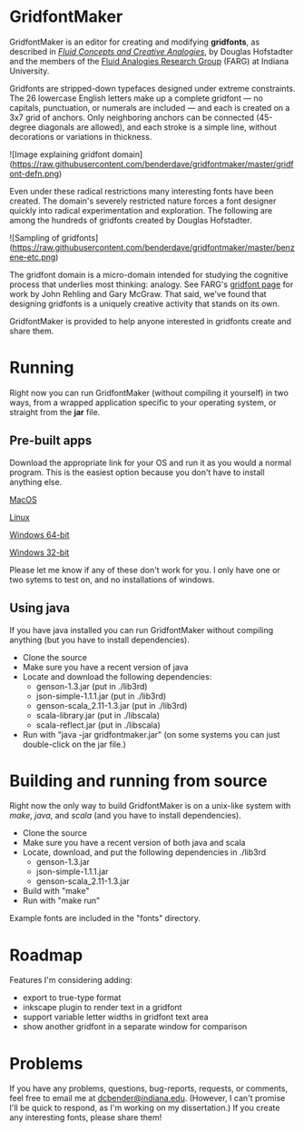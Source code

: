 # GridfontMaker

GridfontMaker is an editor for creating and modifying **gridfonts**, as
described in [*Fluid Concepts and Creative Analogies*](https://en.wikipedia.org/wiki/Fluid_Concepts_and_Creative_Analogies), 
by Douglas Hofstadter and the members of the [Fluid Analogies Research
Group](http://cogsci.indiana.edu) 
(FARG) at Indiana University.

Gridfonts are stripped-down typefaces designed under extreme
constraints. The 26 lowercase English letters make up a complete gridfont
&mdash; no
capitals, punctuation, or numerals are included &mdash;
and each is created on a 3x7 grid of anchors. Only neighboring anchors can be
connected (45-degree diagonals are allowed), and each stroke is a simple line, without
decorations or variations in thickness. 

![Image explaining gridfont domain]
(https://raw.githubusercontent.com/benderdave/gridfontmaker/master/gridfont-defn.png)

Even under these radical
restrictions many interesting fonts have been created. The domain's severely restricted nature
forces a font designer quickly into radical experimentation and exploration.
The following are among the hundreds of gridfonts created by Douglas Hofstadter.

![Sampling of gridfonts]
(https://raw.githubusercontent.com/benderdave/gridfontmaker/master/benzene-etc.png)

The gridfont domain is a micro-domain intended for studying the cognitive process
that underlies most thinking: analogy. See FARG's [gridfont page](http://cogsci.indiana.edu/gridfonts.html) for work by John 
Rehling and Gary McGraw. That said, we've found that designing gridfonts is a
uniquely creative activity that stands on its own. 

GridfontMaker is provided to
help anyone interested in gridfonts create and share them.

# Running

Right now you can run GridfontMaker (without compiling it yourself) in two ways,
from a wrapped application
specific to your operating system, or straight from the **jar** file.

## Pre-built apps

Download the appropriate link for your OS and run it as you
would a normal program. This is the easiest option because you don't have to
install anything else.

[MacOS](https://www.dropbox.com/s/rizelu5tle1o9yw/GridfontMaker-macos64-offline.dmg?dl=0)

[Linux](https://www.dropbox.com/s/b2d8055r07yc7pp/GridfontMaker-linux64-offline.tar?dl=0)

[Windows 64-bit](https://www.dropbox.com/s/hgnhzg3t5kod4dc/GridfontMaker-windows64-offline.exe?dl=0)

[Windows 32-bit](https://www.dropbox.com/s/xilu1rqr8ve82w3/GridfontMaker-windows32-offline.exe?dl=0)

Please let me know if any of these don't work for you. I only have one or two 
sytems to test on, and no installations of windows.

## Using java

If you have java installed you can run GridfontMaker without compiling
anything (but you have to install dependencies).

* Clone the source
* Make sure you have a recent version of java
* Locate and download the following dependencies:
  * genson-1.3.jar (put in ./lib3rd)
  * json-simple-1.1.1.jar (put in ./lib3rd)
  * genson-scala_2.11-1.3.jar (put in ./lib3rd)
  * scala-library.jar (put in ./libscala)
  * scala-reflect.jar (put in ./libscala)
* Run with "java -jar gridfontmaker.jar" (on some systems you can just
  double-click on the jar file.)

# Building and running from source

Right now the only way to build GridfontMaker is on a unix-like system with
*make*, *java*, and *scala* (and you have to install dependencies).

* Clone the source
* Make sure you have a recent version of both java and scala
* Locate, download, and put the following dependencies in ./lib3rd
  * genson-1.3.jar
  * json-simple-1.1.1.jar
  * genson-scala_2.11-1.3.jar
* Build with "make"
* Run with "make run"

Example fonts are included in the "fonts" directory.

# Roadmap

Features I'm considering adding:

* export to true-type format
* inkscape plugin to render text in a gridfont
* support variable letter widths in gridfont text area
* show another gridfont in a separate window for comparison

# Problems

If you have any problems, questions, bug-reports, requests, or comments, feel free to email me at
dcbender@indiana.edu. (However, I can't promise I'll be quick to respond, as
I'm working on my dissertation.) If you create any interesting fonts, please
share them!
